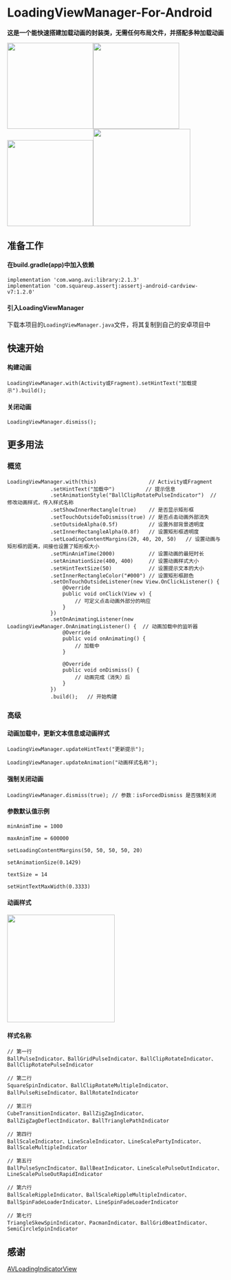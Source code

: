 # LoadingViewManager-For-Android

**这是一个能快速搭建加载动画的封装类，无需任何布局文件，并搭配多种加载动画**

<img src="https://img-blog.csdnimg.cn/20190317032900886.png?x-oss-process=image/watermark,type_ZmFuZ3poZW5naGVpdGk,shadow_10,text_aHR0cHM6Ly9ibG9nLmNzZG4ubmV0L0hCS19NeVN1bW1lckNU,size_16,color_FFFFFF,t_70" width="200px" /><img src="https://img-blog.csdnimg.cn/20190317032948915.png?x-oss-process=image/watermark,type_ZmFuZ3poZW5naGVpdGk,shadow_10,text_aHR0cHM6Ly9ibG9nLmNzZG4ubmV0L0hCS19NeVN1bW1lckNU,size_16,color_FFFFFF,t_70" width="200px" /><img src="https://img-blog.csdnimg.cn/20190317033015178.png?x-oss-process=image/watermark,type_ZmFuZ3poZW5naGVpdGk,shadow_10,text_aHR0cHM6Ly9ibG9nLmNzZG4ubmV0L0hCS19NeVN1bW1lckNU,size_16,color_FFFFFF,t_70" width="200px" /><img src="https://raw.githubusercontent.com/hanzhanbing/AVLoadingIndicatorView/master/screenshots/avi.gif" width="226px" />

## 准备工作

#### 在build.gradle(app)中加入依赖

  ```
  implementation 'com.wang.avi:library:2.1.3'
  implementation 'com.squareup.assertj:assertj-android-cardview-v7:1.2.0'
  ```
  
#### 引入LoadingViewManager

  下载本项目的```LoadingViewManager.java```文件，将其复制到自己的安卓项目中
  
  
## 快速开始

#### 构建动画

  ```
  LoadingViewManager.with(Activity或Fragment).setHintText("加载提示").build();
  ```
  
#### 关闭动画

  ```
  LoadingViewManager.dismiss();
  ```


## 更多用法

### 概览

  ```
  LoadingViewManager.with(this)                 // Activity或Fragment
                .setHintText("加载中")          // 提示信息
                .setAnimationStyle("BallClipRotatePulseIndicator")  // 修改动画样式，传入样式名称
                .setShowInnerRectangle(true)    // 是否显示矩形框
                .setTouchOutsideToDismiss(true) // 是否点击动画外部消失
                .setOutsideAlpha(0.5f)          // 设置外部背景透明度
                .setInnerRectangleAlpha(0.8f)   // 设置矩形框透明度
                .setLoadingContentMargins(20, 40, 20, 50)   // 设置动画与矩形框的距离，间接也设置了矩形框大小
                .setMinAnimTime(2000)           // 设置动画的最短时长
                .setAnimationSize(400, 400)     // 设置动画样式大小
                .setHintTextSize(50)            // 设置提示文本的大小
                .setInnerRectangleColor("#000") // 设置矩形框颜色
                .setOnTouchOutsideListener(new View.OnClickListener() { 
                    @Override
                    public void onClick(View v) {
                        // 可定义点击动画外部分的响应
                    }
                })
                .setOnAnimatingListener(new LoadingViewManager.OnAnimatingListener() {  // 动画加载中的监听器
                    @Override
                    public void onAnimating() {
                        // 加载中
                    }

                    @Override
                    public void onDismiss() {
                        // 动画完成（消失）后
                    }
                })
                .build();   // 开始构建
  ```

### 高级

#### 动画加载中，更新文本信息或动画样式
  
  ```
  LoadingViewManager.updateHintText("更新提示");
  
  LoadingViewManager.updateAnimation("动画样式名称");
  ```
  
#### 强制关闭动画

  ```
  LoadingViewManager.dismiss(true); // 参数：isForcedDismiss 是否强制关闭
  ```

#### 参数默认值示例

```
minAnimTime = 1000

maxAnimTime = 600000

setLoadingContentMargins(50, 50, 50, 50, 20)

setAnimationSize(0.1429)

textSize = 14

setHintTextMaxWidth(0.3333)
```

#### 动画样式

<img src="https://raw.githubusercontent.com/hanzhanbing/AVLoadingIndicatorView/master/screenshots/avi.gif" width="250px" />

#### 样式名称

```
// 第一行
BallPulseIndicator、BallGridPulseIndicator、BallClipRotateIndicator、BallClipRotatePulseIndicator

// 第二行
SquareSpinIndicator、BallClipRotateMultipleIndicator、BallPulseRiseIndicator、BallRotateIndicator

// 第三行
CubeTransitionIndicator、BallZigZagIndicator、BallZigZagDeflectIndicator、BallTrianglePathIndicator

// 第四行
BallScaleIndicator、LineScaleIndicator、LineScalePartyIndicator、BallScaleMultipleIndicator

// 第五行
BallPulseSyncIndicator、BallBeatIndicator、LineScalePulseOutIndicator、LineScalePulseOutRapidIndicator

// 第六行
BallScaleRippleIndicator、BallScaleRippleMultipleIndicator、BallSpinFadeLoaderIndicator、LineSpinFadeLoaderIndicator

// 第七行
TriangleSkewSpinIndicator、PacmanIndicator、BallGridBeatIndicator、SemiCircleSpinIndicator
```

## 感谢

  [AVLoadingIndicatorView](https://github.com/hanzhanbing/AVLoadingIndicatorView)
